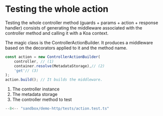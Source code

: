 # Testing the whole action

Testing the whole controller method (guards + params + action + response handler) consists of generating the middleware associated with the controller method and calling it with a Koa context.

The magic class is the ControllerActionBuilder. It produces a middleware based on the decorators applied to it and the method name.

```ts
const action = new ControllerActionBuilder(
    controller, // (1)
    container.resolve(MetadataStorage),// (2)
    'get'// (3)
);
action.build(); // It builds the middleware.
```

1. The controller instance
2. The metadata storage
3. The controller method to test

```ts title="demo-http/tests/action.test.ts"
--8<-- "sandbox/demo-http/tests/action.test.ts"
```
